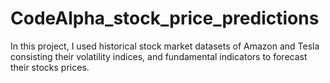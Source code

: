 # CodeAlpha_stock_price_predictions
In this project, I used historical stock market datasets of Amazon and Tesla consisting their volatility indices, and fundamental indicators to forecast their stocks prices.
